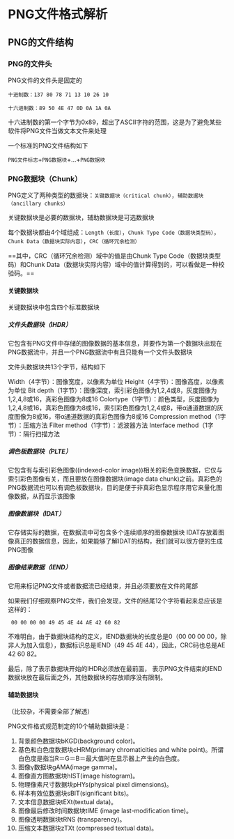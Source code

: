 # PNG文件格式解析

## PNG的文件结构

### PNG的文件头

PNG文件的文件头是固定的

`十进制数：137 80 78 71 13 10 26 10`

`十六进制数：89 50 4E 47 0D 0A 1A 0A`

十六进制数的第一个字节为0x89，超出了ASCII字符的范围，这是为了避免某些软件将PNG文件当做文本文件来处理

一个标准的PNG文件结构如下

`PNG文件标志`+`PNG数据块`+...+`PNG数据块`

### PNG数据块（Chunk）

PNG定义了两种类型的数据块：`关键数据块（critical chunk）`，`辅助数据块（ancillary chunks）`

关键数据块是必要的数据块，辅助数据块是可选数据块

每个数据块都由4个域组成：`Length（长度）`，`Chunk Type Code（数据块类型码）`，`Chunk Data（数据块实际内容）`，`CRC（循环冗余检测）`

==其中，CRC（循环冗余检测）域中的值是由Chunk Type Code（数据块类型码）和Chunk Data（数据块实际内容）域中的值计算得到的，可以看做是一种校验码。==

#### 关键数据块

关键数据块中包含四个标准数据块

##### 文件头数据块（IHDR）

它包含有PNG文件中存储的图像数据的基本信息，并要作为第一个数据块出现在PNG数据流中，并且一个PNG数据流中有且只能有一个文件头数据块

文件头数据块共13个字节，结构如下

Width（4字节）：图像宽度，以像素为单位 
Height（4字节）：图像高度，以像素为单位
Bit depth（1字节）：图像深度，索引彩色图像为1,2,4或8，灰度图像为1,2,4,8或16，真彩色图像为8或16
Colortype（1字节）：颜色类型，灰度图像为1,2,4,8或16，真彩色图像为8或16，索引彩色图像为1,2,4或8，带α通道数据的灰度图像为8或16，带α通道数据的真彩色图像为8或16
Compression method（1字节）：压缩方法
Filter method（1字节）：滤波器方法
Interface method（1字节）：隔行扫描方法

##### 调色板数据块（PLTE）

它包含有与索引彩色图像((indexed-color image))相关的彩色变换数据，它仅与索引彩色图像有关，而且要放在图像数据块(image data chunk)之前。真彩色的PNG数据流也可以有调色板数据块，目的是便于非真彩色显示程序用它来量化图像数据，从而显示该图像


##### 图像数据块（IDAT）

它存储实际的数据，在数据流中可包含多个连续顺序的图像数据块
IDAT存放着图像真正的数据信息，因此，如果能够了解IDAT的结构，我们就可以很方便的生成PNG图像

##### 图像结束数据（IEND）

它用来标记PNG文件或者数据流已经结束，并且必须要放在文件的尾部

如果我们仔细观察PNG文件，我们会发现，文件的结尾12个字符看起来总应该是这样的：

```
 00 00 00 00 49 45 4E 44 AE 42 60 82 
```

不难明白，由于数据块结构的定义，IEND数据块的长度总是0（00 00 00 00，除非人为加入信息），数据标识总是IEND（49 45 4E 44），因此，CRC码也总是AE 42 60 82。

最后，除了表示数据块开始的IHDR必须放在最前面， 表示PNG文件结束的IEND数据块放在最后面之外，其他数据块的存放顺序没有限制。

#### 辅助数据块

（比较杂，不需要全部了解透）

PNG文件格式规范制定的10个辅助数据块是：

1. 背景颜色数据块bKGD(background color)。
2. 基色和白色度数据块cHRM(primary chromaticities and white point)。所谓白色度是指当R＝G＝B＝最大值时在显示器上产生的白色度。
3. 图像γ数据块gAMA(image gamma)。
4. 图像直方图数据块hIST(image histogram)。
5. 物理像素尺寸数据块pHYs(physical pixel dimensions)。
6. 样本有效位数据块sBIT(significant bits)。
7. 文本信息数据块tEXt(textual data)。
8. 图像最后修改时间数据块tIME (image last-modification time)。
9. 图像透明数据块tRNS (transparency)。
10. 压缩文本数据块zTXt (compressed textual data)。